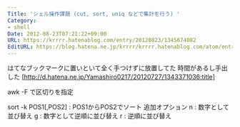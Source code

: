 ```yaml
---
Title: 'シェル操作課題 (cut, sort, uniq などで集計を行う) '
Category:
- shell
Date: 2012-08-23T07:21:22+09:00
URL: https://krrrr.hatenablog.com/entry/20120823/1345674082
EditURL: https://blog.hatena.ne.jp/krrrr/krrrr.hatenablog.com/atom/entry/11696248318756262938
---
```


はてなブックマークに置いといて全く手つけずに放置してた
時間があるし手出した
[http://d.hatena.ne.jp/Yamashiro0217/20120727/1343371036:title]

awk
 -F で区切りを指定

sort
 -k POS1[,POS2] : POS1からPOS2でソート
追加オプション
n : 数字として並び替え
g : 数字として逆順に並び替え
r : 逆順に並び替え

<script src="https://gist.github.com/3430029.js"> </script>
